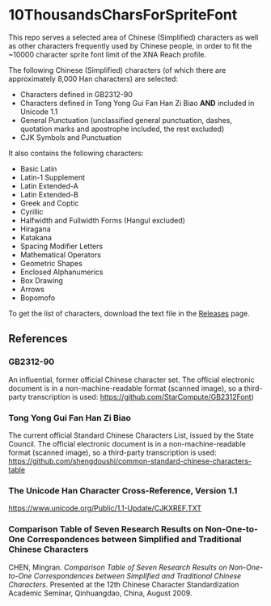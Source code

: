 # 10ThousandsCharsForSpriteFont

This repo serves a selected area of Chinese (Simplified) characters as well as other characters frequently used by Chinese people, in order to fit the ~10000 character sprite font limit of the XNA Reach profile.

The following Chinese (Simplified) characters (of which there are approximately 8,000 Han characters) are selected:
- Characters defined in GB2312-90
- Characters defined in Tong Yong Gui Fan Han Zi Biao **AND** included in Unicode 1.1
- General Punctuation (unclassified general punctuation, dashes, quotation marks and apostrophe included, the rest excluded)
- CJK Symbols and Punctuation

It also contains the following characters:
- Basic Latin
- Latin-1 Supplement
- Latin Extended-A
- Latin Extended-B
- Greek and Coptic
- Cyrillic
- Halfwidth and Fullwidth Forms (Hangul excluded)
- Hiragana
- Katakana
- Spacing Modifier Letters
- Mathematical Operators
- Geometric Shapes
- Enclosed Alphanumerics
- Box Drawing
- Arrows
- Bopomofo

To get the list of characters, download the text file in the [Releases](https://github.com/SadPencil/10ThousandsCharsForSpriteFont/releases) page.

## References

### GB2312-90

An influential, former official Chinese character set. The official electronic document is in a non-machine-readable format (scanned image), so a third-party transcription is used: https://github.com/StarCompute/GB2312Font)

### Tong Yong Gui Fan Han Zi Biao

The current official Standard Chinese Characters List, issued by the State Council. The official electronic document is in a non-machine-readable format (scanned image), so a third-party transcription is used: https://github.com/shengdoushi/common-standard-chinese-characters-table

### The Unicode Han Character Cross-Reference, Version 1.1

https://www.unicode.org/Public/1.1-Update/CJKXREF.TXT

### Comparison Table of Seven Research Results on Non-One-to-One Correspondences between Simplified and Traditional Chinese Characters

CHEN, Mingran. *Comparison Table of Seven Research Results on Non-One-to-One Correspondences between Simplified and Traditional Chinese Characters*. Presented at the 12th Chinese Character Standardization Academic Seminar, Qinhuangdao, China, August 2009.